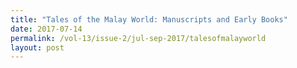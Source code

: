 ```yaml
---
title: "Tales of the Malay World: Manuscripts and Early Books"
date: 2017-07-14
permalink: /vol-13/issue-2/jul-sep-2017/talesofmalayworld
layout: post
---
```

